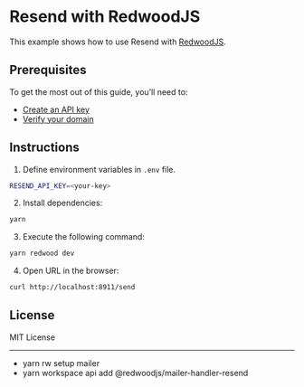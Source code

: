 # Resend with RedwoodJS

This example shows how to use Resend with [RedwoodJS](https://redwoodjs.com).

## Prerequisites

To get the most out of this guide, you’ll need to:

* [Create an API key](https://resend.com/api-keys)
* [Verify your domain](https://resend.com/domains)

## Instructions

1. Define environment variables in `.env` file.

  ```sh title=.env
RESEND_API_KEY=<your-key>
  ```

2. Install dependencies:

  ```sh
yarn
  ```

3. Execute the following command:

  ```sh
yarn redwood dev
  ```

4. Open URL in the browser:

  ```sh
curl http://localhost:8911/send
  ```

## License

MIT License


----

* yarn rw setup mailer
* yarn workspace api add @redwoodjs/mailer-handler-resend
